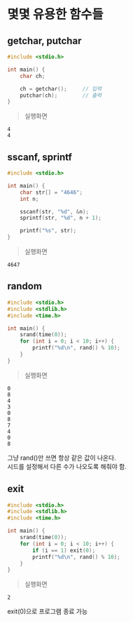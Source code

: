 # 몇몇 유용한 함수들

## getchar, putchar

```c
#include <stdio.h>

int main() {
    char ch;

    ch = getchar();     // 입력
    putchar(ch);        // 출력
}
```
> 실행화면
```
4
4
```

## sscanf, sprintf

```c
#include <stdio.h>

int main() {
    char str[] = "4646";
    int n;

    sscanf(str, "%d", &n);
    sprintf(str, "%d", n + 1);

    printf("%s", str);
}
```
> 실행화면
```
4647
```

## random

```c
#include <stdio.h>
#include <stdlib.h>
#include <time.h>

int main() {
    srand(time(0));
    for (int i = 0; i < 10; i++) {
        printf("%d\n", rand() % 10);
    }
}
```

> 실행화면
```
0
8
4
3
0
8
7
4
0
8
```

그냥 rand()만 쓰면 항상 같은 값이 나온다.  
시드를 설정해서 다른 수가 나오도록 해줘야 함.

## exit

```c
#include <stdio.h>
#include <stdlib.h>
#include <time.h>

int main() {
    srand(time(0));
    for (int i = 0; i < 10; i++) {
        if (i == 1) exit(0);
        printf("%d\n", rand() % 10);
    }
}
```

> 실행화면

```
2
```

exit(0)으로 프로그램 종료 가능